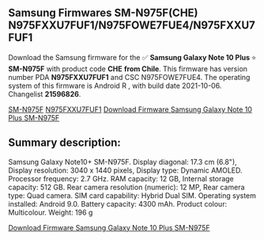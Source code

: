 <h2>Samsung Firmwares SM-N975F(CHE) N975FXXU7FUF1/N975FOWE7FUE4/N975FXXU7FUF1</h2>
Download the Samsung firmware for the ✅ <strong>Samsung Galaxy Note 10 Plus </strong> ⭐ <strong>SM-N975F</strong> with product code <strong>CHE</strong> <strong> from Chile</strong>. This firmware has version number PDA <strong>N975FXXU7FUF1</strong> and CSC N975FOWE7FUE4. The operating system of this firmware is Android R , with build date 2021-10-06. Changelist <strong>21596826</strong>.


[SM-N975F](https://samfirm.shop/samsung/model/SM-N975F)
[N975FXXU7FUF1](https://samfirm.shop/samsung/pda/N975FXXU7FUF1)
[Download Firmware Samsung Galaxy Note 10 Plus SM-N975F](https://samfirm.shop/samsung/firmware/463456)
<h2>Summary description:</h2>
<p>Samsung Galaxy Note10+ SM-N975F. Display diagonal: 17.3 cm (6.8"), Display resolution: 3040 x 1440 pixels, Display type: Dynamic AMOLED. Processor frequency: 2.7 GHz. RAM capacity: 12 GB, Internal storage capacity: 512 GB. Rear camera resolution (numeric): 12 MP, Rear camera type: Quad camera. SIM card capability: Hybrid Dual SIM. Operating system installed: Android 9.0. Battery capacity: 4300 mAh. Product colour: Multicolour. Weight: 196 g</p>


[Download Firmware Samsung Galaxy Note 10 Plus SM-N975F](https://samfirm.shop/samsung/firmware/463456)
